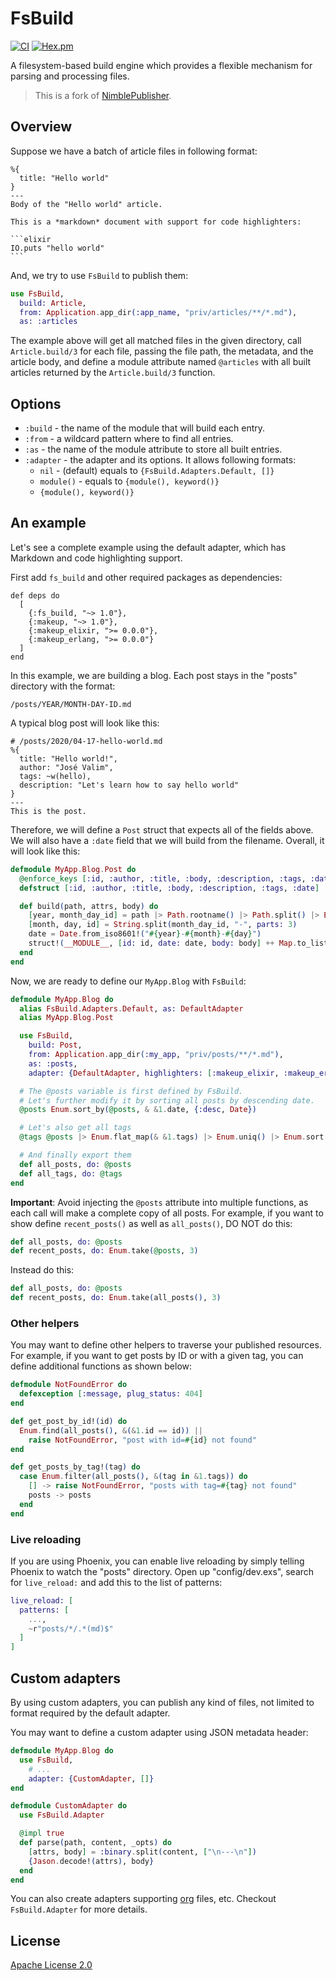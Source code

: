 # FsBuild

[![CI](https://github.com/cozy-elixir/fs_build/actions/workflows/ci.yml/badge.svg)](https://github.com/cozy-elixir/fs_build/actions/workflows/ci.yml)
[![Hex.pm](https://img.shields.io/hexpm/v/fs_build.svg)](https://hex.pm/packages/fs_build)

<!-- MDOC -->

A filesystem-based build engine which provides a flexible mechanism for parsing and processing files.

> This is a fork of [NimblePublisher](https://github.com/dashbitco/nimble_publisher).

## Overview

Suppose we have a batch of article files in following format:

    %{
      title: "Hello world"
    }
    ---
    Body of the "Hello world" article.

    This is a *markdown* document with support for code highlighters:

    ```elixir
    IO.puts "hello world"
    ```

And, we try to use `FsBuild` to publish them:

```elixir
use FsBuild,
  build: Article,
  from: Application.app_dir(:app_name, "priv/articles/**/*.md"),
  as: :articles
```

The example above will get all matched files in the given directory,
call `Article.build/3` for each file, passing the file path,
the metadata, and the article body, and define a module attribute
named `@articles` with all built articles returned by the
`Article.build/3` function.

## Options

- `:build` - the name of the module that will build each entry.
- `:from` - a wildcard pattern where to find all entries.
- `:as` - the name of the module attribute to store all built entries.
- `:adapter` - the adapter and its options. It allows following formats:
  - `nil` - (default) equals to `{FsBuild.Adapters.Default, []}`
  - `module()` - equals to `{module(), keyword()}`
  - `{module(), keyword()}`

## An example

Let's see a complete example using the default adapter, which has
Markdown and code highlighting support.

First add `fs_build` and other required packages as dependencies:

    def deps do
      [
        {:fs_build, "~> 1.0"},
        {:makeup, "~> 1.0"},
        {:makeup_elixir, ">= 0.0.0"},
        {:makeup_erlang, ">= 0.0.0"}
      ]
    end

In this example, we are building a blog. Each post stays in the
"posts" directory with the format:

    /posts/YEAR/MONTH-DAY-ID.md

A typical blog post will look like this:

    # /posts/2020/04-17-hello-world.md
    %{
      title: "Hello world!",
      author: "José Valim",
      tags: ~w(hello),
      description: "Let's learn how to say hello world"
    }
    ---
    This is the post.

Therefore, we will define a `Post` struct that expects all of the fields
above. We will also have a `:date` field that we will build from the
filename. Overall, it will look like this:

```elixir
defmodule MyApp.Blog.Post do
  @enforce_keys [:id, :author, :title, :body, :description, :tags, :date]
  defstruct [:id, :author, :title, :body, :description, :tags, :date]

  def build(path, attrs, body) do
    [year, month_day_id] = path |> Path.rootname() |> Path.split() |> Enum.take(-2)
    [month, day, id] = String.split(month_day_id, "-", parts: 3)
    date = Date.from_iso8601!("#{year}-#{month}-#{day}")
    struct!(__MODULE__, [id: id, date: date, body: body] ++ Map.to_list(attrs))
  end
end
```

Now, we are ready to define our `MyApp.Blog` with `FsBuild`:

```elixir
defmodule MyApp.Blog do
  alias FsBuild.Adapters.Default, as: DefaultAdapter
  alias MyApp.Blog.Post

  use FsBuild,
    build: Post,
    from: Application.app_dir(:my_app, "priv/posts/**/*.md"),
    as: :posts,
    adapter: {DefaultAdapter, highlighters: [:makeup_elixir, :makeup_erlang]}

  # The @posts variable is first defined by FsBuild.
  # Let's further modify it by sorting all posts by descending date.
  @posts Enum.sort_by(@posts, & &1.date, {:desc, Date})

  # Let's also get all tags
  @tags @posts |> Enum.flat_map(& &1.tags) |> Enum.uniq() |> Enum.sort()

  # And finally export them
  def all_posts, do: @posts
  def all_tags, do: @tags
end
```

**Important**: Avoid injecting the `@posts` attribute into multiple functions,
as each call will make a complete copy of all posts. For example, if you want
to show define `recent_posts()` as well as `all_posts()`, DO NOT do this:

```elixir
def all_posts, do: @posts
def recent_posts, do: Enum.take(@posts, 3)
```

Instead do this:

```elixir
def all_posts, do: @posts
def recent_posts, do: Enum.take(all_posts(), 3)
```

### Other helpers

You may want to define other helpers to traverse your published resources.
For example, if you want to get posts by ID or with a given tag, you can
define additional functions as shown below:

```elixir
defmodule NotFoundError do
  defexception [:message, plug_status: 404]
end

def get_post_by_id!(id) do
  Enum.find(all_posts(), &(&1.id == id)) ||
    raise NotFoundError, "post with id=#{id} not found"
end

def get_posts_by_tag!(tag) do
  case Enum.filter(all_posts(), &(tag in &1.tags)) do
    [] -> raise NotFoundError, "posts with tag=#{tag} not found"
    posts -> posts
  end
end
```

### Live reloading

If you are using Phoenix, you can enable live reloading by simply telling Phoenix to watch the "posts" directory. Open up "config/dev.exs", search for `live_reload:` and add this to the list of patterns:

```elixir
live_reload: [
  patterns: [
    ...,
    ~r"posts/*/.*(md)$"
  ]
]
```

## Custom adapters

By using custom adapters, you can publish any kind of files, not limited to format required by the default adapter.

You may want to define a custom adapter using JSON metadata header:

```elixir
defmodule MyApp.Blog do
  use FsBuild,
    # ...
    adapter: {CustomAdapter, []}
end

defmodule CustomAdapter do
  use FsBuild.Adapter

  @impl true
  def parse(path, content, _opts) do
    [attrs, body] = :binary.split(content, ["\n---\n"])
    {Jason.decode!(attrs), body}
  end
end
```

You can also create adapters supporting [org](https://orgmode.org/) files, etc. Checkout `FsBuild.Adapter` for more details.

<!-- MDOC -->

## License

[Apache License 2.0](./LICENSE)
